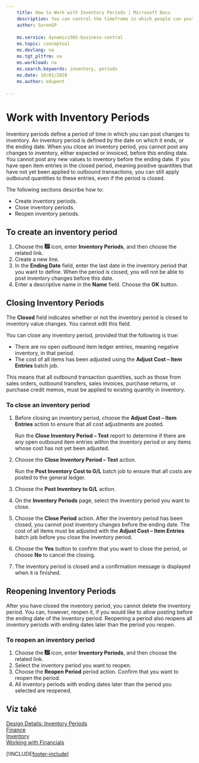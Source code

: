 ```yaml
---
    title: How to Work with Inventory Periods | Microsoft Docs
    description: You can control the timeframe in which people can post post changes to inventory by defining inventory periods.
    author: SorenGP

    ms.service: dynamics365-business-central
    ms.topic: conceptual
    ms.devlang: na
    ms.tgt_pltfrm: na
    ms.workload: na
    ms.search.keywords: inventory, periods
    ms.date: 10/01/2020
    ms.author: edupont

---
```

# Work with Inventory Periods
Inventory periods define a period of time in which you can post changes to inventory. An inventory period is defined by the date on which it ends, or the ending date. When you close an inventory period, you cannot post any changes to inventory, either expected or invoiced, before this ending date. You cannot post any new values to inventory before the ending date. If you have open item entries in the closed period, meaning positive quantities that have not yet been applied to outbound transactions, you can still apply outbound quantities to these entries, even if the period is closed.

The following sections describe how to:

* Create inventory periods.
* Close inventory periods.
* Reopen inventory periods.

## To create an inventory period
1. Choose the ![Lightbulb that opens the Tell Me feature](media/ui-search/search_small.png "Tell me what you want to do") icon, enter **Inventory Periods**, and then choose the related link.
2. Create a new line.
3. In the **Ending Date** field, enter the last date in the inventory period that you want to define. When the period is closed, you will not be able to post inventory changes before this date.
4. Enter a descriptive name in the **Name** field. Choose the **OK** button.

## Closing Inventory Periods
The **Closed** field indicates whether or not the inventory period is closed to inventory value changes. You cannot edit this field.

You can close any inventory period, provided that the following is true:

* There are no open outbound item ledger entries, meaning negative inventory, in that period.
* The cost of all items has been adjusted using the **Adjust Cost – Item Entries** batch job.

This means that all outbound transaction quantities, such as those from sales orders, outbound transfers, sales invoices, purchase returns, or purchase credit memos, must be applied to existing quantity in inventory.

### To close an inventory period
1. Before closing an inventory period, choose the **Adjust Cost – Item Entries** action to ensure that all cost adjustments are posted.

   Run the **Close Inventory Period – Test** report to determine if there are any open outbound item entries within the inventory period or any items whose cost has not yet been adjusted.
2. Choose the **Close Inventory Period – Test** action.

   Run the **Post Inventory Cost to G/L** batch job to ensure that all costs are posted to the general ledger.
3. Choose the **Post Inventory to G/L** action.
4. On the **Inventory Periods** page, select the inventory period you want to close.
5. Choose the **Close Period** action. After the inventory period has been closed, you cannot post inventory changes before the ending date. The cost of all items must be adjusted with the **Adjust Cost – Item Entries** batch job before you close the inventory period.
6. Choose the **Yes** button to confirm that you want to close the period, or choose **No** to cancel the closing.
7. The inventory period is closed and a confirmation message is displayed when it is finished.

## Reopening Inventory Periods
After you have closed the inventory period, you cannot delete the inventory period. You can, however, reopen it, if you would like to allow posting before the ending date of the inventory period. Reopening a period also reopens all inventory periods with ending dates later than the period you reopen.

### To reopen an inventory period
1. Choose the ![Lightbulb that opens the Tell Me feature](media/ui-search/search_small.png "Tell me what you want to do") icon, enter **Inventory Periods**, and then choose the related link.
2. Select the inventory period you want to reopen.
3. Choose the **Reopen Period** period action. Confirm that you want to reopen the period.
4. All inventory periods with ending dates later than the period you selected are reopened.

## Viz také
[Design Details: Inventory Periods](design-details-inventory-periods.md)  
[Finance](finance.md)  
[Inventory](inventory-manage-inventory.md)  
[Working with Financials](ui-work-product.md)


[!INCLUDE[footer-include](includes/footer-banner.md)]